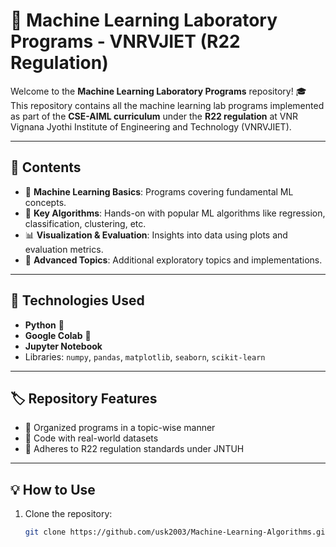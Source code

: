 # 🌟 Machine Learning Laboratory Programs - VNRVJIET (R22 Regulation)  

Welcome to the **Machine Learning Laboratory Programs** repository! 🎓  
This repository contains all the machine learning lab programs implemented as part of the **CSE-AIML curriculum** under the **R22 regulation** at VNR Vignana Jyothi Institute of Engineering and Technology (VNRVJIET).  

---

## 📜 **Contents**  
- 🧠 **Machine Learning Basics**: Programs covering fundamental ML concepts.  
- 🤖 **Key Algorithms**: Hands-on with popular ML algorithms like regression, classification, clustering, etc.  
- 📊 **Visualization & Evaluation**: Insights into data using plots and evaluation metrics.  
- 🚀 **Advanced Topics**: Additional exploratory topics and implementations.  

---

## 🔧 **Technologies Used**  
- **Python** 🐍  
- **Google Colab** 📓
- **Jupyter Notebook**
- Libraries: `numpy`, `pandas`, `matplotlib`, `seaborn`, `scikit-learn`  

---

## 🏷️ **Repository Features**  
- 🔹 Organized programs in a topic-wise manner  
- 🔹 Code with real-world datasets  
- 🔹 Adheres to R22 regulation standards under JNTUH  

---

## 💡 **How to Use**  
1. Clone the repository:  
   ```bash  
   git clone https://github.com/usk2003/Machine-Learning-Algorithms.git

